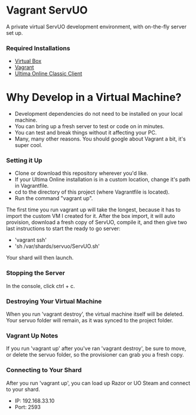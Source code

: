 # Vagrant ServUO

A private virtual ServUO development environment, with on-the-fly server set up.

### Required Installations
 - [Virtual Box](https://www.virtualbox.org/wiki/Downloads)
 - [Vagrant](https://www.vagrantup.com/)
 - [Ultima Online Classic Client](https://uo.com/client-download/)

# Why Develop in a Virtual Machine?

  - Development dependencies do not need to be installed on your local machine.
  - You can bring up a fresh server to test or code on in minutes.
  - You can test and break things without it affecting your PC.
  - Many, many other reasons.  You should google about Vagrant a bit, it's super cool.


### Setting it Up
 - Clone or download this repository wherever you'd like.
 - If your Ultima Online installation is in a custom location, change it's path in Vagrantfile.
 - cd to the directory of this project (where Vagrantfile is located).
 - Run the command "vagrant up".

The first time you run vagrant up will take the longest, because it has to import the custom VM I created for it.  After the box import, it will auto provision, download a fresh copy of ServUO, compile it, and then give two last instructions to start the ready to go server:
- 'vagrant ssh'
- 'sh /var/shards/servuo/ServUO.sh'

Your shard will then launch.

### Stopping the Server

In the console, click ctrl + c.

### Destroying Your Virtual Machine

When you run 'vagrant destroy', the virtual machine itself will be deleted.  Your servuo folder will remain, as it was synced to the project folder.

### Vagrant Up Notes

If you run 'vagrant up' after you've ran 'vagrant destroy', be sure to move, or delete the servuo folder, so the provisioner can grab you a fresh copy.

### Connecting to Your Shard

After you run 'vagrant up', you can load up Razor or UO Steam and connect to your shard.

 - IP:  192.168.33.10
 - Port: 2593